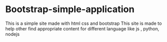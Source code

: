# Bootstrap-simple-application
This is a simple site made with html css and bootstrap
This site is made to help other find appropriate content for different language like js , python, nodejs
